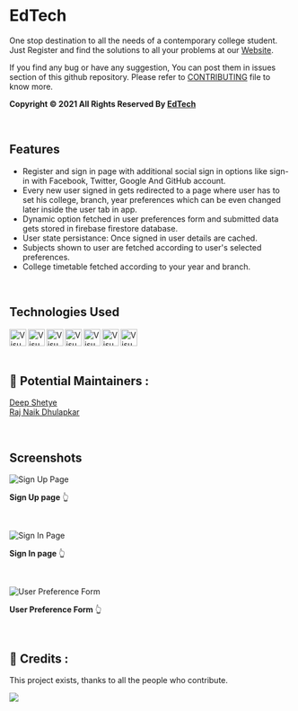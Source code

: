 # EdTech

One stop destination to all the needs of a contemporary college student.
Just Register and find the solutions to all your problems at our [Website](https://deepshetye.github.io/edtech/).

If you find any bug or have any suggestion, You can post them in issues section of this github repository.
Please refer to [CONTRIBUTING](CONTRIBUTING.md) file to know more.

**Copyright © 2021 All Rights Reserved By [EdTech](https://github.com/EdTech-Official)**

<br />

## Features

- Register and sign in page with additional social sign in options like sign-in with Facebook, Twitter, Google And GitHub account.
- Every new user signed in gets redirected to a page where user has to set his college, branch, year preferences which can be even changed later inside the user tab in app.
- Dynamic option fetched in user preferences form and submitted data gets stored in firebase firestore database.
- User state persistance: Once signed in user details are cached.
- Subjects shown to user are fetched according to user's selected preferences.
- College timetable fetched according to your year and branch.

<br />

## Technologies Used

<img align="left" alt="Visual Studio Code" width="30px" src="https://cdn.icon-icons.com/icons2/1098/PNG/512/1485481300-38_78657.png" />

<img align="left" alt="Visual Studio Code" width="30px" src="https://cdn.icon-icons.com/icons2/2107/PNG/512/file_type_html_icon_130541.png" />
<img align="left" alt="Visual Studio Code" width="30px" src="https://cdn.icon-icons.com/icons2/2108/PNG/512/javascript_icon_130900.png" />
<img align="left" alt="Visual Studio Code" width="30px" src="https://cdn.icon-icons.com/icons2/2415/PNG/512/react_original_logo_icon_146374.png" />
<img align="left" alt="Visual Studio Code" width="30px" src="https://cdn.iconscout.com/icon/free/png-256/firebase-1-282796.png" />
<img align="left" alt="Visual Studio Code" width="30px" src="https://cdn.icon-icons.com/icons2/936/PNG/512/github-logo_icon-icons.com_73546.png" />
<img align="left" alt="Visual Studio Code" width="30px" src="https://cdn.icon-icons.com/icons2/2107/PNG/512/file_type_django_icon_130645.png" />

<br />
<br />
<br />

## 📌 Potential Maintainers :

[Deep Shetye](https://github.com/deepshetye)\
[Raj Naik Dhulapkar](https://github.com/RajNykDhulapkar)

<br />

## Screenshots

![Sign Up Page](https://i.imgur.com/rFYYxcM.png)

**Sign Up page** 👆

<br />

![Sign In Page](https://i.imgur.com/4acqUn2.png)

**Sign In page** 👆

<br />

![User Preference Form](https://i.imgur.com/GSYr4kZ.png)

**User Preference Form** 👆

</br>

## 📌 Credits :

This project exists, thanks to all the people who contribute.

<a href="https://github.com/EdTech-Official/EdTech-Web/graphs/contributors">
  <img src="https://contrib.rocks/image?repo=EdTech-Official/EdTech-Web" />
</a>